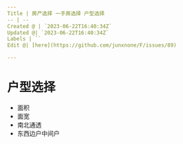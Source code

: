 ```yaml
---
Title | 房产选择 一手房选择 户型选择
-- | --
Created @ | `2023-06-22T16:40:34Z`
Updated @| `2023-06-22T16:40:34Z`
Labels | ``
Edit @| [here](https://github.com/junxnone/F/issues/89)

---
```

# 户型选择
- 面积
- 面宽
- 南北通透
- 东西边户中间户
